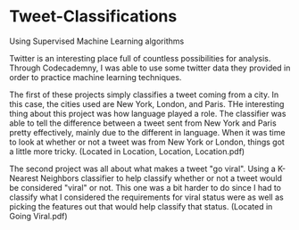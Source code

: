 # Tweet-Classifications
Using Supervised Machine Learning algorithms

Twitter is an interesting place full of countless possibilities for analysis. Through Codecademny, I was able to use some twitter data they provided in order to practice machine learning techniques.

The first of these projects simply classifies a tweet coming from a city. In this case, the cities used are New York, London, and Paris. THe interesting thing about this project was how language played a role. The classifier was able to tell the difference between a tweet sent from New York and Paris pretty effectively, mainly due to the different in language. When it was time to look at whether or not a tweet was from New York or London, things got a little more tricky. (Located in Location, Location, Location.pdf)

The second project was all about what makes a tweet "go viral". Using a K-Nearest Neighbors classifier to help classify whether or not a tweet would be considered "viral" or not. This one was a bit harder to do since I had to classify what I considered the requirements for viral status were as well as picking the features out that would help classify that status. (Located in Going Viral.pdf)
